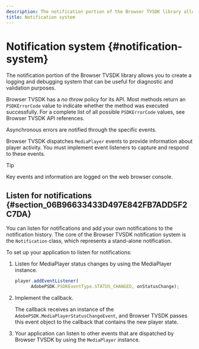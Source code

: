 ```yaml
---
description: The notification portion of the Browser TVSDK library allows you to create a logging and debugging system that can be useful for diagnostic and validation purposes.
title: Notification system
---
```


# Notification system {#notification-system}

The notification portion of the Browser TVSDK library allows you to create a logging and debugging system that can be useful for diagnostic and validation purposes.

<!--<a id="section_EC5DBE8DDA434B70A01FA2F3EF4618BD"></a>-->

Browser TVSDK has a *no throw* policy for its API. Most methods return an `PSDKErrorCode` value to indicate whether the method was executed successfully. For a complete list of all possible `PSDKErrorCode` values, see Browser TVSDK API references.

Asynchronous errors are notified through the specific events.

Browser TVSDK dispatches `MediaPlayer` events to provide information about player activity. You must implement event listeners to capture and respond to these events.

>[!TIP]
>
>Key events and information are logged on the web browser console.

## Listen for notifications {#section_06B96633433D497E842FB7ADD5F2C7DA}

You can listen for notifications and add your own notifications to the notification history. The core of the Browser TVSDK notification system is the `Notification` class, which represents a stand-alone notification.

To set up your application to listen for notifications:

1. Listen for MediaPlayer status changes by using the MediaPlayer instance. 

   ```js
   player.addEventListener( 
         AdobePSDK.PSDKEventType.STATUS_CHANGED, onStatusChange);
   ```

1. Implement the callback.

   The callback receives an instance of the `AdobePSDK.MediaPlayerStatusChangeEvent`, and Browser TVSDK passes this event object to the callback that contains the new player state. 
1. Your application can listen to other events that are dispatched by Browser TVSDK by using the `MediaPlayer` instance.

